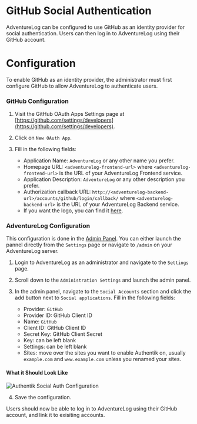 # GitHub Social Authentication

AdventureLog can be configured to use GitHub as an identity provider for social authentication. Users can then log in to AdventureLog using their GitHub account.

# Configuration

To enable GitHub as an identity provider, the administrator must first configure GitHub to allow AdventureLog to authenticate users.

### GitHub Configuration

1. Visit the GitHub OAuth Apps Settings page at [https://github.com/settings/developers](https://github.com/settings/developers).
2. Click on `New OAuth App`.
3. Fill in the following fields:

   - Application Name: `AdventureLog` or any other name you prefer.
   - Homepage URL: `<adventurelog-frontend-url>` where `<adventurelog-frontend-url>` is the URL of your AdventureLog Frontend service.
   - Application Description: `AdventureLog` or any other description you prefer.
   - Authorization callback URL: `http://<adventurelog-backend-url>/accounts/github/login/callback/` where `<adventurelog-backend-url>` is the URL of your AdventureLog Backend service.
   - If you want the logo, you can find it [here](https://adventurelog.app/adventurelog.png).

### AdventureLog Configuration

This configuration is done in the [Admin Panel](../../guides/admin_panel.md). You can either launch the pannel directly from the `Settings` page or navigate to `/admin` on your AdventureLog server.

1. Login to AdventureLog as an administrator and navigate to the `Settings` page.
2. Scroll down to the `Administration Settings` and launch the admin panel.
3. In the admin panel, navigate to the `Social Accounts` section and click the add button next to `Social applications`. Fill in the following fields:

   - Provider: `GitHub`
   - Provider ID: GitHub Client ID
   - Name: `GitHub`
   - Client ID: GitHub Client ID
   - Secret Key: GitHub Client Secret
   - Key: can be left blank
   - Settings: can be left blank
   - Sites: move over the sites you want to enable Authentik on, usually `example.com` and `www.example.com` unless you renamed your sites.

#### What it Should Look Like

![Authentik Social Auth Configuration](/github_settings.png)

4. Save the configuration.

Users should now be able to log in to AdventureLog using their GitHub account, and link it to exisiting accounts.
